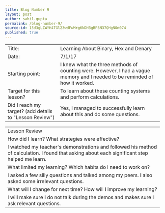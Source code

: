 ```yaml
---
title: Blog Number 9
layout: post
author: sahil.gupta
permalink: /blog-number-9/
source-id: 15d3gLZWYH4TGl23wdFwMrg6kDHBgBP5N37QHgNOn074
published: true
---
```

<table>
  <tr>
    <td>Title:</td>
    <td>Learning About Binary, Hex and Denary</td>
  </tr>
  <tr>
    <td>Date:</td>
    <td>7/1/17</td>
  </tr>
  <tr>
    <td>Starting point:</td>
    <td>I knew what the three methods of counting were. However, I had a vague memory and I needed to be reminded of how it worked.</td>
  </tr>
  <tr>
    <td>Target for this lesson?</td>
    <td>To learn about these counting systems and perform calculations.</td>
  </tr>
  <tr>
    <td>Did I reach my target? 
(add details to "Lesson Review")</td>
    <td>Yes, I managed to successfully learn about this and do some questions.</td>
  </tr>
</table>


<table>
  <tr>
    <td>Lesson Review</td>
  </tr>
  <tr>
    <td>How did I learn? What strategies were effective? </td>
  </tr>
  <tr>
    <td>I watched my teacher's demonstrations and followed his method of calculation. I found that asking about each significant step helped me learn.</td>
  </tr>
  <tr>
    <td>What limited my learning? Which habits do I need to work on? </td>
  </tr>
  <tr>
    <td>I asked a few silly questions and talked among my peers. I also asked some irrelevant questions.</td>
  </tr>
  <tr>
    <td>What will I change for next time? How will I improve my learning?</td>
  </tr>
  <tr>
    <td>I will make sure I do not talk during the demos and makes sure I ask relevant questions.</td>
  </tr>
</table>


